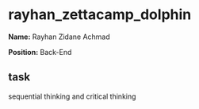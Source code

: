 ﻿# rayhan_zettacamp_dolphin

**Name:** Rayhan Zidane Achmad

**Position:** Back-End

## task
sequential thinking and critical thinking
